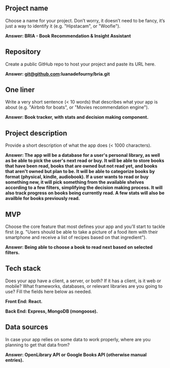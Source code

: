## Project name

Choose a name for your project. Don’t worry, it doesn’t need to be fancy, it’s just a way to identify it (e.g. "Hipstacam", or "Woofie").

**Answer: BRIA - Book Recommendation & Insight Assistant**

## Repository

Create a public GitHub repo to host your project and paste its URL here.

**Answer: git@github.com:luanadefourny/bria.git**

## One liner

Write a very short sentence (< 10 words) that describes what your app is about (e.g. "Airbnb for boats", or "Movies recommendation engine").

**Answer: Book tracker, with stats and decision making component.**

## Project description

Provide a short description of what the app does (< 1000 characters).

**Answer: The app will be a database for a user's personal library, as well as be able to pick the user's next read or buy. It will be able to store books that have been read, books that are owned but not read yet, and books that aren't owned but plan to be. It will be able to categorize books by format (physical, kindle, audiobook). If a user wants to read or buy something new, it will pick something from the available shelves according to a few filters, simplifying the decision making process. It will also track progress on books being currently read. A few stats will also be availble for books previously read.**

## MVP

Choose the core feature that most defines your app and you’ll start to tackle first (e.g. "Users should be able to take a picture of a food item with their smartphone and receive a list of recipes based on that ingredient").

**Answer: Being able to choose a book to read next based on selected filters.**

## Tech stack

Does your app have a client, a server, or both? If it has a client, is it web or mobile? What frameworks, databases, or relevant libraries are you going to use? Fill the fields here below as needed.

**Front End: React.**

**Back End: Express, MongoDB (mongoose).**

## Data sources

In case your app relies on some data to work properly, where are you planning to get that data from?

**Answer: OpenLibrary API or Google Books API (otherwise manual entries).**